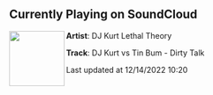 ## Currently Playing on SoundCloud

[<img align="left" width="100" src="https://i1.sndcdn.com/artworks-000012665398-x3o6ao-t500x500.jpg">](https://soundcloud.com/djkurt/dj-kurt-vs-tin-bum-dirty-talk?in=stacieleez/sets/related-tracks-squad-e-vs)

**Artist**: DJ Kurt Lethal Theory 

**Track**: DJ Kurt vs Tin Bum - Dirty Talk

Last updated at 12/14/2022 10:20

